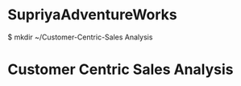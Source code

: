 SupriyaAdventureWorks
=====================
$ mkdir ~/Customer-Centric-Sales Analysis
# Customer Centric Sales Analysis




